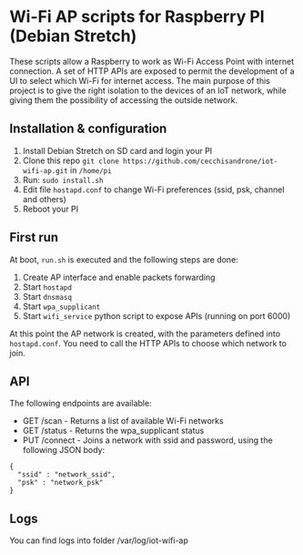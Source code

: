 # Wi-Fi AP scripts for Raspberry PI (Debian Stretch)
These scripts allow a Raspberry to work as Wi-Fi Access Point with internet connection. 
A set of HTTP APIs are exposed to permit the development of a UI to select which Wi-Fi for internet access.
The main purpose of this project is to give the right isolation to the devices of an IoT network, while giving them the possibility of accessing the outside network.

## Installation & configuration

1. Install Debian Stretch on SD card and login your PI
2. Clone this repo `git clone https://github.com/cecchisandrone/iot-wifi-ap.git` in `/home/pi`
3. Run: `sudo install.sh`
4. Edit file `hostapd.conf` to change Wi-Fi preferences (ssid, psk, channel and others)
5. Reboot your PI

## First run
At boot, `run.sh` is executed and the following steps are done:
1. Create AP interface and enable packets forwarding
2. Start `hostapd`
3. Start `dnsmasq`
4. Start `wpa_supplicant`
5. Start `wifi_service` python script to expose APIs (running on port 6000)

At this point the AP network is created, with the parameters defined into `hostapd.conf`. 
You need to call the HTTP APIs to choose which network to join.

## API
The following endpoints are available:

- GET /scan - Returns a list of available Wi-Fi networks
- GET /status - Returns the wpa_supplicant status
- PUT /connect - Joins a network with ssid and password, using the following JSON body:
````
{
  "ssid" : "network_ssid",
  "psk" : "network_psk"
}

````

## Logs
You can find logs into folder /var/log/iot-wifi-ap

